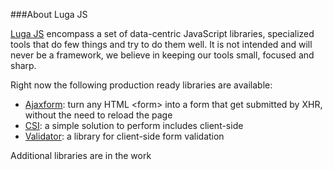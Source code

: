 ###About Luga JS

<a href="http://massimocorner.com/lugajs/docs/">Luga JS</a> encompass a set of data-centric JavaScript libraries, specialized tools that do few things and try to do them well.
It is not intended and will never be a framework, we believe in keeping our tools small, focused and sharp.

Right now the following production ready libraries are available:
<ul>
	<li>
		<a href="http://massimocorner.com/lugajs/docs/ajaxform/docs/index.htm" title="Submit forms without page reloads">Ajaxform</a>: turn any HTML &lt;form&gt; into a form that get submitted by XHR, without the need to reload the page
	</li>
	<li>
		<a href="http://massimocorner.com/lugajs/docs/csi/docs/index.htm" title="Client-side include">CSI</a>: a simple solution to perform includes client-side
	</li>
	<li>
		<a href="http://massimocorner.com/lugajs/docs/validator/docs/index.htm" title="Client-side form validation">Validator</a>: a library for client-side form validation
	</li>
</ul> 

Additional libraries are in the work